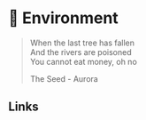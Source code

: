 # 🌿 Environment

> When the last tree has fallen  
> And the rivers are poisoned  
> You cannot eat money, oh no
>
> The Seed - Aurora

## Links

